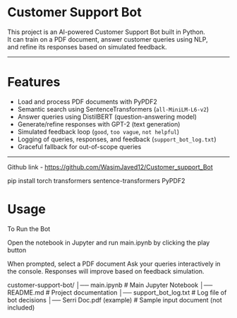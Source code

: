 # Customer Support Bot

This project is an AI-powered Customer Support Bot built in Python.  
It can train on a PDF document, answer customer queries using NLP,  
and refine its responses based on simulated feedback.  

---

# Features
-  Load and process PDF documents with PyPDF2  
-  Semantic search using SentenceTransformers (`all-MiniLM-L6-v2`)  
-  Answer queries using DistilBERT (question-answering model)  
-  Generate/refine responses with GPT-2 (text generation)
-  Simulated feedback loop (`good`, `too vague`, `not helpful`)  
-  Logging of queries, responses, and feedback (`support_bot_log.txt`)  
-  Graceful fallback for out-of-scope queries  

---

Github link - https://github.com/WasimJaved12/Customer_support_Bot

pip install torch transformers sentence-transformers PyPDF2

# Usage
To Run the Bot

Open the notebook in Jupyter and run main.ipynb by clicking the play button


When prompted, select a PDF document 
Ask your queries interactively in the console.
Responses will improve based on feedback simulation.

customer-support-bot/
│── main.ipynb              # Main Jupyter Notebook
│── README.md               # Project documentation
│── support_bot_log.txt     # Log file of bot decisions
│── Serri Doc.pdf (example)       # Sample input document (not included)
